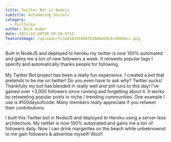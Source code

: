 ```yaml
---
title: Twitter Bot in Nodejs
subtitle: Automating Socials
category:
  - Portfolio
author: Nick Huber
date: 2021-03-20T08:29:58.971Z
featureImage: /uploads/fc3ad10355946fb1680d10c8c94694cc.png
---
```

Built in NodeJS and deployed to heroku my twitter is now 100% automated and gains me a ton of new followers a week. It retweets popular tags I specify and automatically thanks people for following.\
\
My Twitter Bot project has been a really fun experience. I created a bot that pretends to be me on twitter! Do you even have to ask why? Twitter sucks! Thankfully my bot has blended in really well and still runs to this day! I've gained over +3,000 followers since running and forgetting about it. It works by retweeting popular posts in niche / trending communities. One example I use is #100daysofcode. Many members really appreciate if you retweet their contributions.

I built this Twitter bot in NodeJS and deployed to Heroku using a server-less architecture. My twitter is now 100% automated and gains me a ton of followers daily. Now I can drink margarites on the beach while unbeknownst to me gain followers & advertise myself! Woo!!